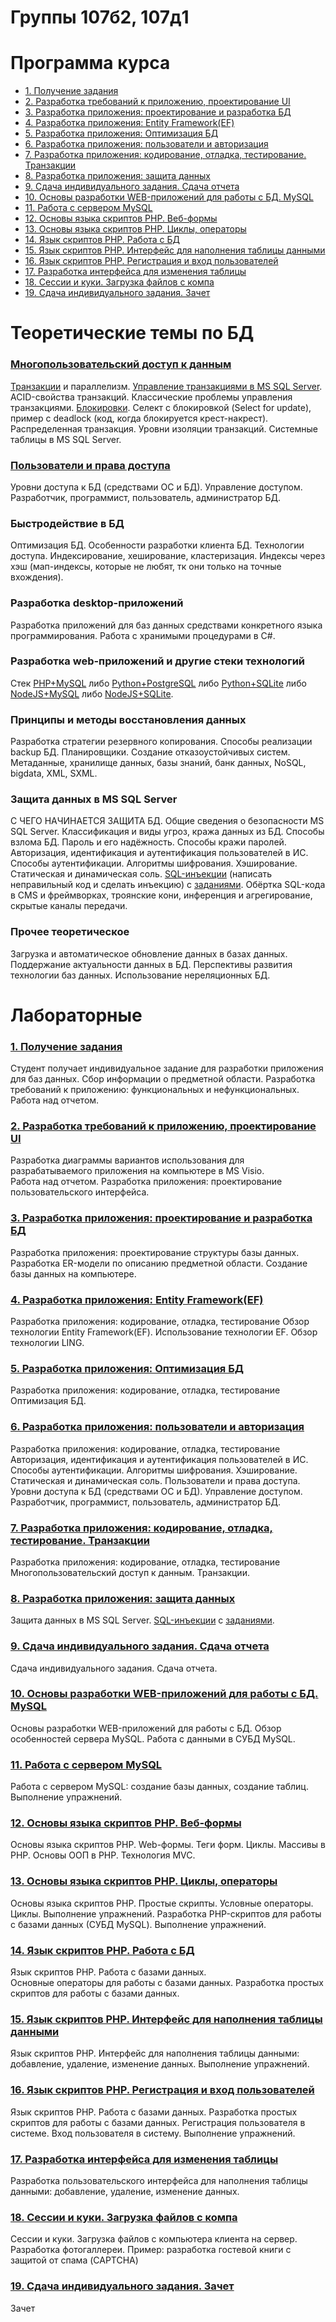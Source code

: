 # Группы 107б2, 107д1

# Программа курса
* [1. Получение задания](src/Lab15.md)
* [2. Разработка требований к приложению, проектирование UI](program-2024.md#2)
* [3. Разработка приложения: проектирование и разработка БД](program-2024.md#3)
* [4. Разработка приложения: Entity Framework(EF)](program-2024.md#4)
* [5. Разработка приложения: Оптимизация БД](program-2024.md#5)
* [6. Разработка приложения: пользователи и авторизация](program-2024.md#6)
* [7. Разработка приложения: кодирование, отладка, тестирование. Транзакции](program-2024.md#7)
* [8. Разработка приложения: защита данных](program-2024.md#8)
* [9. Сдача индивидуального задания. Сдача отчета](program-2024.md#9)
* [10. Основы разработки WEB-приложений для работы с БД. MySQL](program-2024.md#10) 
* [11. Работа с сервером MySQL](program-2024.md#11)
* [12. Основы языка скриптов PHP. Веб-формы](program-2024.md#12)
* [13. Основы языка скриптов PHP. Циклы, операторы](program-2024.md#13)
* [14. Язык скриптов PHP. Работа с БД](program-2024.md#14)
* [15. Язык скриптов PHP. Интерфейс для наполнения таблицы данными](program-2024.md#15)
* [16. Язык скриптов PHP. Регистрация и вход пользователей](program-2024.md#16)
* [17. Разработка интерфейса для изменения таблицы](program-2024.md#17)
* [18. Сессии и куки. Загрузка файлов с компа](program-2024.md#18)
* [19. Сдача индивидуального задания. Зачет](program-2024.md#19)

# Теоретические темы по БД 

### [Многопользовательский доступ к данным](https://cchgeu.ru/upload/iblock/946/plotnikov_lr_bd_6_9.pdf)
[Транзакции](https://info-comp.ru/transactions-in-t-sql) и параллелизм. 
[Управление транзакциями в MS SQL Server](https://professorweb.ru/my/sql-server/2012/level3/3_14.php). ACID-свойства транзакций.
Классические проблемы управления транзакциями. 
[Блокировки](https://professorweb.ru/my/sql-server/2012/level3/3_15.php). Селект с блокировкой (Select for update), пример с deadlock (код, когда блокируется крест-накрест).
Распределенная транзакция. 
Уровни изоляции транзакций.
Системные таблицы в MS SQL Server.

### [Пользователи и права доступа](https://cchgeu.ru/upload/iblock/edc/plotnikov_lr_bd_1_5.pdf)
Уровни доступа к БД (средствами ОС и БД). Управление доступом. Разработчик, программист, пользователь, администратор БД.

### Быстродействие в БД
Оптимизация БД.
Особенности разработки клиента БД. Технологии доступа.
Индексирование, хеширование, кластеризация.
Индексы через хэш (мап-индексы, которые не любят, тк они только на точные вхождения).

### Разработка desktop-приложений
Разработка приложений для баз данных средствами конкретного языка программирования.
Работа с хранимыми процедурами в C#.

### Разработка web-приложений и другие стеки технологий
Стек [PHP+MySQL](https://metanit.com/php/mysql/) либо [Python+PostgreSQL](https://metanit.com/python/database/2.1.php) либо [Python+SQLite](https://metanit.com/python/database/1.1.php) либо [NodeJS+MySQL](https://metanit.com/web/nodejs/8.1.php) либо [NodeJS+SQLite](https://dmitryweiner.github.io/web-lectures/SQLite.html).

### Принципы и методы восстановления данных
Разработка стратегии резервного копирования. 
Способы реализации backup БД. Планировщики. Создание отказоустойчивых систем.
Метаданные, хранилище данных, базы знаний, банк данных, NoSQL, bigdata, XML, SXML.

### Защита данных в MS SQL Server
С ЧЕГО НАЧИНАЕТСЯ ЗАЩИТА БД. Общие сведения о безопасности MS SQL Server.
Классификация и виды угроз, кража данных из БД. Способы взлома БД. Пароль и его надёжность. Способы кражи паролей. 
Авторизация, идентификация и аутентификация пользователей в ИС. Способы аутентификации. Алгоритмы шифрования. Хэширование. Статическая и динамическая соль. 
[SQL-инъекции](https://portswigger.net/web-security/learning-paths/sql-injection) (написать неправильный код и сделать инъекцию) с [заданиями](https://portswigger.net/web-security/all-labs#sql-injection).
Обёртка SQL-кода в CMS и фреймворках, троянские кони, инференция и агрегирование, скрытые каналы передачи.

### Прочее теоретическое
Загрузка и автоматическое обновление данных в базах данных. Поддержание актуальности данных в БД. 
Перспективы развития технологии баз данных.
Использование нереляционных БД.


# Лабораторные 

### [1. Получение задания]()

Студент получает индивидуальное  задание для разработки приложения для баз данных. 
Сбор информации о предметной области. 
Разработка требований к приложению: функциональных и нефункциональных. 
Работа над отчетом.

### [2. Разработка требований к приложению, проектирование UI]()

Разработка  диаграммы вариантов  использования для разрабатываемого приложения на компьютере в MS Visio.  
Работа над отчетом.
Разработка приложения: проектирование пользовательского интерфейса. 

### [3. Разработка приложения: проектирование и разработка БД]()

Разработка приложения: проектирование структуры базы данных. 
Разработка ER-модели по  описанию предметной области. 
Создание базы данных на компьютере.

### [4. Разработка приложения: Entity Framework(EF)]()

Разработка приложения: кодирование, отладка, тестирование
Обзор технологии Entity Framework(EF). Использование технологии EF. Обзор технологии LING.

### [5. Разработка приложения: Оптимизация БД]()

Разработка приложения: кодирование, отладка, тестирование
Оптимизация БД.

### [6. Разработка приложения: пользователи и авторизация]()

Разработка приложения: кодирование, отладка, тестирование
Авторизация, идентификация и аутентификация пользователей в ИС. Способы аутентификации. 
Алгоритмы шифрования. Хэширование. Статическая и динамическая соль.
Пользователи и права доступа.
Уровни доступа к БД (средствами ОС и БД). Управление доступом. Разработчик, программист, пользователь, администратор БД.

### [7. Разработка приложения: кодирование, отладка, тестирование. Транзакции]()

Разработка приложения: кодирование, отладка, тестирование
Многопользовательский доступ к данным. Транзакции.

### [8. Разработка приложения: защита данных]()

Защита данных в MS SQL Server.
[SQL-инъекции](https://portswigger.net/web-security/learning-paths/sql-injection) с [заданиями](https://portswigger.net/web-security/all-labs#sql-injection).

### [9. Сдача индивидуального задания. Сдача отчета]()

Сдача индивидуального задания. Сдача отчета.

### [10. Основы разработки WEB-приложений для работы с БД. MySQL]()

Основы разработки WEB-приложений для работы с БД. Обзор особенностей сервера MySQL. Работа с данными в СУБД MySQL. 

### [11. Работа с сервером MySQL]()

Работа с сервером MySQL: создание базы данных, создание таблиц.  Выполнение упражнений.

### [12. Основы языка скриптов PHP. Веб-формы]()

Основы языка скриптов PHP. Web-формы. Теги форм. Циклы. Массивы в PHP. Основы ООП в PHP. Технология MVC.

### [13. Основы языка скриптов PHP. Циклы, операторы]()

Основы языка скриптов PHP.
Простые скрипты. Условные операторы. Циклы. Выполнение упражнений.
Разработка PHP-скриптов для работы с базами данных (СУБД MySQL). 
Выполнение упражнений.

### [14. Язык скриптов PHP. Работа с БД]()

Язык скриптов PHP.
Работа с базами данных.  
Основные операторы для работы с базами данных.
Разработка простых скриптов для работы с базами данных.


### [15. Язык скриптов PHP. Интерфейс для наполнения таблицы данными]()

Язык скриптов PHP.
Интерфейс для наполнения таблицы данными: добавление, удаление, изменение данных.
Выполнение упражнений.

### [16. Язык скриптов PHP. Регистрация и вход пользователей]()

Язык скриптов PHP.  Работа с базами данных. 
Разработка простых скриптов для работы с базами данных.
Регистрация пользователя в системе. Вход пользователя в систему. 
Выполнение упражнений.
  
### [17. Разработка интерфейса для изменения таблицы]()

Разработка пользовательского интерфейса для наполнения таблицы данными: добавление, удаление, изменение данных.  
  
### [18. Сессии и куки. Загрузка файлов с компа]()

Сессии и куки. 
Загрузка файлов с компьютера клиента на сервер. 
Разработка фотогаллереи. 
Пример: разработка гостевой книги с защитой от спама (CAPTCHA)

### [19. Сдача индивидуального задания. Зачет]()

Зачет

